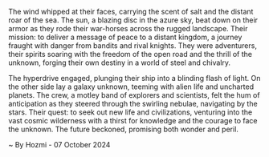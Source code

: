 
The wind whipped at their faces, carrying the scent of salt and the distant roar of the sea. The sun, a blazing disc in the azure sky, beat down on their armor as they rode their war-horses across the rugged landscape. Their mission: to deliver a message of peace to a distant kingdom, a journey fraught with danger from bandits and rival knights. They were adventurers, their spirits soaring with the freedom of the open road and the thrill of the unknown, forging their own destiny in a world of steel and chivalry.

The hyperdrive engaged, plunging their ship into a blinding flash of light. On the other side lay a galaxy unknown, teeming with alien life and uncharted planets. The crew, a motley band of explorers and scientists, felt the hum of anticipation as they steered through the swirling nebulae, navigating by the stars. Their quest: to seek out new life and civilizations, venturing into the vast cosmic wilderness with a thirst for knowledge and the courage to face the unknown. The future beckoned, promising both wonder and peril. 

~ By Hozmi - 07 October 2024
